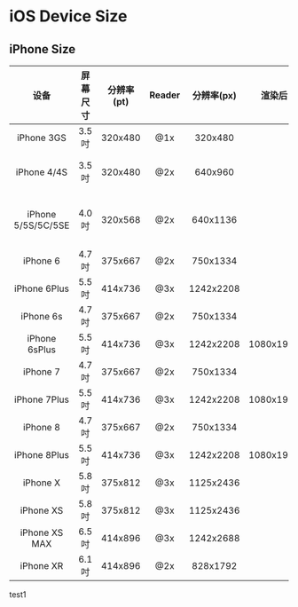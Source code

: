 # iOS Device Size

## iPhone Size

|        设备        | 屏幕尺寸 | 分辨率(pt) | Reader | 分辨率(px) |  渲染后   | PPI  | 机型代码                                          |
| :----------------: | :------: | :--------: | :----: | :--------: | :-------: | :--: | ------------------------------------------------- |
|     iPhone 3GS     |  3.5吋   |  320x480   |  @1x   |  320x480   |           | 163  | iPhone2,1                                         |
|    iPhone 4/4S     |  3.5吋   |  320x480   |  @2x   |  640x960   |           | 330  | iPhone3,1、3,2、3,3;  iPhone4,1                   |
| iPhone 5/5S/5C/5SE |  4.0吋   |  320x568   |  @2x   |  640x1136  |           | 326  | iPhone5,1、5,2、5,3、5,4;iPhone6,1、6,2;iPhone8,4 |
|      iPhone 6      |  4.7吋   |  375x667   |  @2x   |  750x1334  |           | 326  | iPhone7,2                                         |
|    iPhone 6Plus    |  5.5吋   |  414x736   |  @3x   | 1242x2208  |           | 401  | iPhone7,1                                         |
|     iPhone 6s      |  4.7吋   |  375x667   |  @2x   |  750x1334  |           | 326  | iPhone8,2                                         |
|   iPhone 6sPlus    |  5.5吋   |  414x736   |  @3x   | 1242x2208  | 1080x1920 | 401  | iPhone8,1                                         |
|      iPhone 7      |  4.7吋   |  375x667   |  @2x   |  750x1334  |           | 326  | iPhone9,1、9,3                                    |
|    iPhone 7Plus    |  5.5吋   |  414x736   |  @3x   | 1242x2208  | 1080x1920 | 401  | iPhone9,2、9,4                                    |
|      iPhone 8      |  4.7吋   |  375x667   |  @2x   |  750x1334  |           | 326  | iPhone10,1、10,4                                  |
|    iPhone 8Plus    |  5.5吋   |  414x736   |  @3x   | 1242x2208  | 1080x1920 | 401  | iPhone10,2、10,5                                  |
|      iPhone X      |  5.8吋   |  375x812   |  @3x   | 1125x2436  |           | 458  | iPhone10,3、10,6                                  |
|     iPhone XS      |  5.8吋   |  375x812   |  @3x   | 1125x2436  |           | 458  | iPhone11,2                                        |
|   iPhone XS MAX    |  6.5吋   |  414x896   |  @3x   | 1242x2688  |           | 458  | iPhone11,4、11,6                                  |
|     iPhone XR      |  6.1吋   |  414x896   |  @2x   |  828x1792  |           | 326  | iPhone11,8                                        |

test1

